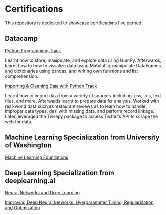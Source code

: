 # Certifications
This repository is dedicated to showcase certifications I've earned.

## Datacamp
[Python Programming Track](https://www.datacamp.com/statement-of-accomplishment/track/82815bc3edd82d5a72fd7f1e5238cb56c732b5ea)

Learnt how to store, manipulate, and explore data using NumPy. Afterwards, learnt how to how to visualize data using Matplotlib, manipulate DataFrames and dictionaries using pandas, and writing own functions and list comprehension.

[Importing & Cleaning Data with Python Track](https://www.datacamp.com/statement-of-accomplishment/track/7aa275747a2659db47ace383bbfdc4f076978f0b)

Learnt how to import data from a variety of sources, including .csv, .xls, text files, and more. Afterwards learnt to prepare data for analysis. Worked with real-world data such as restaurant reviews as to learn how to handle improper data types, deal with missing data, and perform record linkage. Later, leveraged the Tweepy package to access Twitter’s API to scrape the web for data.

## Machine Learning Specialization from University of Washington
[Machine Learning Foundations](https://www.coursera.org/account/accomplishments/verify/WNLP34WG8RK6)

## Deep Learning Specialization from deeplearning.ai
[Neural Networks and Deep Learning](https://www.coursera.org/account/accomplishments/verify/AKN3QB842MXV)

[Improving Deep Neural Networks: Hyerparameter Tuning, Regularization and Optimization](https://www.coursera.org/account/accomplishments/verify/9CJ8CGRMTP3K)
